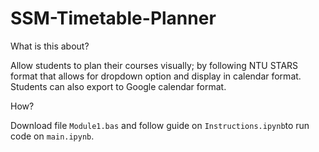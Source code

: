 # SSM-Timetable-Planner
What is this about?

Allow students to plan their courses visually; by following NTU STARS format that allows for dropdown option and display in calendar format. Students can also export to Google calendar format.

How?

Download file `Module1.bas` and follow guide on `Instructions.ipynb`to run code on `main.ipynb`.
